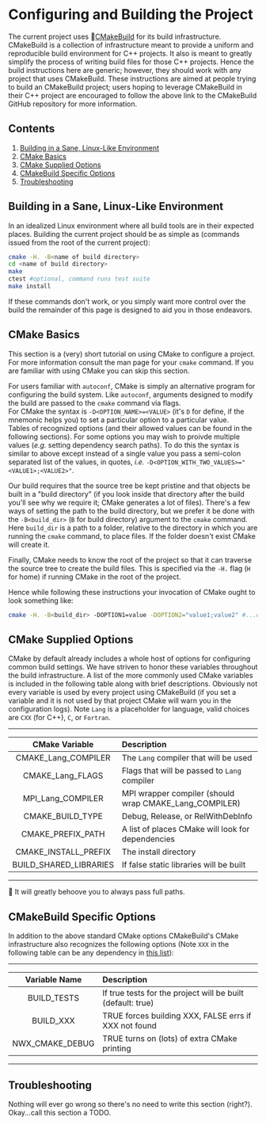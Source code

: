 Configuring and Building the Project
====================================

The current project uses
:link:[CMakeBuild](https://github.com/NWChemEx-Project/CMakeBuild) for
its build infrastructure.  CMakeBuild is a collection of infrastructure meant 
to provide a uniform and reproducible build environment for C++ projects.  It
also is meant to greatly simplify the process of writing build files for 
those C++ projects.  Hence the build instructions here are generic; however, 
they should work with any project that uses CMakeBuild.  These instructions
are aimed at people trying to build an CMakeBuild project; users hoping to 
leverage CMakeBuild in their C++ project are encouraged to follow the above
link to the CMakeBuild GitHub repository for more information.


Contents
--------

1. [Building in a Sane, Linux-Like Environment](#building-in-a-sane,-linux-like-environment)
2. [CMake Basics](#cmake-basics)
3. [CMake Supplied Options](#cmake-supplied-options)
4. [CMakeBuild Specific Options](#nwchemexbase-specific-options)
5. [Troubleshooting](#troubleshooting)
   

Building in a Sane, Linux-Like Environment
------------------------------------------

In an idealized Linux environment where all build tools are in their 
expected places.  Building the current project should be as simple as 
(commands issued from the root of the current project):

```bash
cmake -H. -B<name of build directory> 
cd <name of build directory>
make
ctest #optional, command runs test suite
make install
```

If these commands don't work, or you simply want more control over the build 
the remainder of this page is designed to aid you in those endeavors.

CMake Basics
------------

This section is a (very) short tutorial on using CMake to configure a project.
For more information consult the man page for your `cmake` command.  If you are
familiar with using CMake you can skip this section.

For users familiar with `autoconf`, CMake is simply an alternative 
program for configuring the build system.  Like `autoconf`, arguments 
designed to modify the build are passed to the `cmake` command via flags.  
For CMake the syntax is `-D<OPTION_NAME>=<VALUE>` (it's `D` for define, if 
the mnemonic helps you) to set a particular option to a particular value.  
Tables of recognized options (and their allowed values can be found in the 
following sections).  For some options you may wish to proivde multiple 
values (*e.g.* setting dependency search paths).  To do this the syntax is 
similar to above except instead of a single value you pass a semi-colon 
separated list of the values, in quotes, *i.e.* 
`-D<OPTION_WITH_TWO_VALUES>="<VALUE1>;<VALUE2>"`.

Our build requires that the source tree be kept pristine and that objects be
built in a "build directory" (if you look inside that directory after the build
you'll see why we require it; CMake generates a lot of files).  There's a few
ways of setting the path to the build directory, but we prefer it be done 
with the `-B<build_dir>` (`B` for build directory) argument to the `cmake` 
command.  Here `build_dir` is a path to a folder, relative to the directory 
in which you are running the `cmake` command, to place files.  If the folder 
doesn't exist CMake will create it.

Finally, CMake needs to know the root of the project so that it can traverse the
source tree to create the build files.  This is specified via the `-H.` flag 
(`H` for home) if running CMake in the root of the project.

Hence while following these instructions your invocation of CMake ought to look
something like:

```bash
cmake -H. -B<build_dir> -DOPTION1=value -DOPTION2="value1;value2" #...other options
```

CMake Supplied Options
----------------------

CMake by default already includes a whole host of options for configuring common
build settings.  We have striven to honor these variables throughout the build
infrastructure.  A list of the more commonly used CMake variables is included in
the following table along with brief descriptions.  Obviously not every variable
is used by every project using CMakeBuild (if you set a variable and it is 
not used by that project CMake will warn you in the configuration logs). Note
 `Lang` is a placeholder for language, valid choices are `CXX` (for C++),
`C`, or  `Fortran`.

--------------------------------------------------------------------------------
| CMake Variable | Description                                                 |
| :------------:      | :----------------------------------------------------- |
| CMAKE_Lang_COMPILER | The `Lang` compiler that will be used                  |
| CMAKE_Lang_FLAGS    | Flags that will be passed to `Lang` compiler           |
| MPI_Lang_COMPILER   | MPI wrapper compiler (should wrap CMAKE_Lang_COMPILER) |
| CMAKE_BUILD_TYPE    | Debug, Release, or RelWithDebInfo                      |
| CMAKE_PREFIX_PATH   | A list of places CMake will look for dependencies      |
| CMAKE_INSTALL_PREFIX | The install directory                                 |
| BUILD_SHARED_LIBRARIES | If false static libraries will be built             |
--------------------------------------------------------------------------------

:memo: It will greatly behoove you to always pass full paths.

CMakeBuild Specific Options
-----------------------------

In addition to the above standard CMake options CMakeBuild's CMake 
infrastructure also recognizes the following options (Note `XXX` in the 
following table can be any dependency in [this list](SupportedDependencies.md)):

--------------------------------------------------------------------------------
| Variable Name  | Description                                                 |
| :------------: | :---------------------------------------------------------- |
| BUILD_TESTS    | If true tests for the project will be built (default: true) |
| BUILD_XXX      | TRUE forces building XXX, FALSE errs if XXX not found       |
| NWX_CMAKE_DEBUG | TRUE turns on (lots) of extra CMake printing               | 
--------------------------------------------------------------------------------

Troubleshooting
---------------

Nothing will ever go wrong so there's no need to write this section (right?).
Okay...call this section a TODO.
